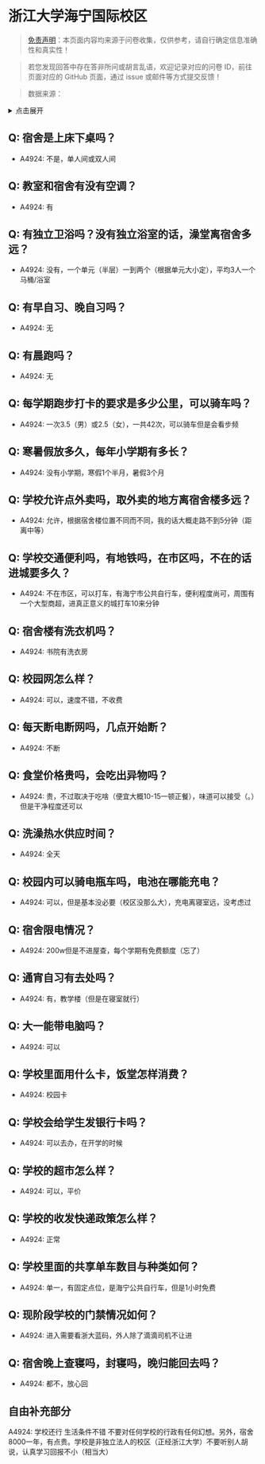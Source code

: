 # 浙江大学海宁国际校区

> [免责声明](https://colleges.chat/#_3)：本页面内容均来源于问卷收集，仅供参考，请自行确定信息准确性和真实性！

> 若您发现回答中存在答非所问或胡言乱语，欢迎记录对应的问卷 ID，前往页面对应的 GitHub 页面，通过 issue 或邮件等方式提交反馈！

> 数据来源：

<details><summary>点击展开</summary>
<ul>
<li>A4924: 匿名 (2022 年 06 月)</li>
</ul>
</details>

## Q: 宿舍是上床下桌吗？

- A4924: 不是，单人间或双人间

## Q: 教室和宿舍有没有空调？

- A4924: 有

## Q: 有独立卫浴吗？没有独立浴室的话，澡堂离宿舍多远？

- A4924: 没有，一个单元（半层）一到两个（根据单元大小定），平均3人一个马桶/浴室

## Q: 有早自习、晚自习吗？

- A4924: 无

## Q: 有晨跑吗？

- A4924: 无

## Q: 每学期跑步打卡的要求是多少公里，可以骑车吗？

- A4924: 一次3.5（男）或2.5（女），一共42次，可以骑车但是会看步频

## Q: 寒暑假放多久，每年小学期有多长？

- A4924: 没有小学期，寒假1个半月，暑假3个月

## Q: 学校允许点外卖吗，取外卖的地方离宿舍楼多远？

- A4924: 允许，根据宿舍楼位置不同而不同，我的话大概走路不到5分钟（距离中等）

## Q: 学校交通便利吗，有地铁吗，在市区吗，不在的话进城要多久？

- A4924: 不在市区，可以打车，有海宁市公共自行车，便利程度尚可，周围有一个大型商超，进真正意义的城打车10来分钟

## Q: 宿舍楼有洗衣机吗？

- A4924: 书院有洗衣房

## Q: 校园网怎么样？

- A4924: 可以，速度不错，不收费

## Q: 每天断电断网吗，几点开始断？

- A4924: 不断

## Q: 食堂价格贵吗，会吃出异物吗？

- A4924: 贵，不过取决于吃啥（便宜大概10-15一顿正餐），味道可以接受（。）但是干净程度还可以

## Q: 洗澡热水供应时间？

- A4924: 全天

## Q: 校园内可以骑电瓶车吗，电池在哪能充电？

- A4924: 可以，但是基本没必要（校区没那么大），充电离寝室远，没考虑过

## Q: 宿舍限电情况？

- A4924: 200w但是不进屋查，每个学期有免费额度（忘了）

## Q: 通宵自习有去处吗？

- A4924: 有，教学楼（但是在寝室就行）

## Q: 大一能带电脑吗？

- A4924: 可以

## Q: 学校里面用什么卡，饭堂怎样消费？

- A4924: 校园卡

## Q: 学校会给学生发银行卡吗？

- A4924: 可以去办，在开学的时候

## Q: 学校的超市怎么样？

- A4924: 可以，平价

## Q: 学校的收发快递政策怎么样？

- A4924: 正常

## Q: 学校里面的共享单车数目与种类如何？

- A4924: 单一，有固定点位，是海宁公共自行车，但是1小时免费

## Q: 现阶段学校的门禁情况如何？

- A4924: 进入需要看浙大蓝码，外人除了滴滴司机不让进

## Q: 宿舍晚上查寝吗，封寝吗，晚归能回去吗？

- A4924: 都不，放心回

## 自由补充部分

A4924: 学校还行 生活条件不错 不要对任何学校的行政有任何幻想。另外，宿舍8000一年，有点贵。学校是非独立法人的校区（正经浙江大学）不要听别人胡说，认真学习回报不小（相当大）